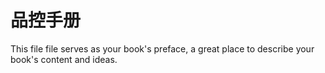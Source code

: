 # 品控手册

This file file serves as your book's preface, a great place to describe your book's content and ideas.
